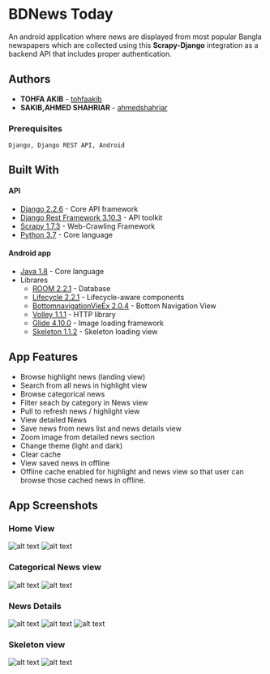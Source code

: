 # BDNews Today
An android application where news are displayed from most popular Bangla newspapers which are collected using this **Scrapy-Django** integration as a backend API that includes proper authentication. 

## Authors

* **TOHFA AKIB**  - [tohfaakib](https://github.com/tohfaakib)
* **SAKIB,AHMED SHAHRIAR**  - [ahmedshahriar](https://github.com/ahmedshahriar)

### Prerequisites

```
Django, Django REST API, Android
```

## Built With
#### API
* [Django 2.2.6](https://docs.djangoproject.com/en/2.2/releases/2.2.6/) - Core API framework
* [Django Rest Framework 3.10.3](https://www.django-rest-framework.org/) - API toolkit
* [Scrapy 1.7.3](https://scrapy.org/) - Web-Crawling Framework 
* [Python 3.7](https://www.python.org/downloads/release/python-370/) - Core language

#### Android app
* [Java 1.8](https://javadl.oracle.com/webapps/download/AutoDL?BundleId=240728_5b13a193868b4bf28bcb45c792fce896) - Core language
* Librares
  * [ROOM 2.2.1](https://developer.android.com/topic/libraries/architecture/room) - Database
  * [Lifecycle 2.2.1](https://developer.android.com/topic/libraries/architecture/lifecycle) - Lifecycle-aware components
  * [BottomnavigationVieEx 2.0.4](https://github.com/ittianyu/BottomNavigationViewEx) - Bottom Navigation View
  * [Volley 1.1.1](https://developer.android.com/training/volley) - HTTP library
  * [Glide 4.10.0](https://github.com/bumptech/glide) - Image loading framework
  * [Skeleton 1.1.2](https://github.com/ethanhua/Skeleton) - Skeleton loading view 

## App Features

  * Browse highlight news (landing view)
  * Search from all news in highlight  view
  * Browse categorical news
  * Filter seach by category in News view
  * Pull to refresh news / highlight view
  * View detailed News
  * Save news from news list and news details view
  * Zoom image from detailed news section
  * Change theme (light and dark)
  * Clear cache
  * View saved news in offline 
  * Offline cache enabled for highlight and news view so that user can browse those cached news in offline.
  
  
## App Screenshots
### Home View
![alt text](https://github.com/tohfaakib/scrapy_django/blob/android_stable/Android/screenshots/home_view.png "Home light")
![alt text](https://github.com/tohfaakib/scrapy_django/blob/android_stable/Android/screenshots/dark_mode_home.png " Home dark")

### Categorical News view
![alt text](https://github.com/tohfaakib/scrapy_django/blob/android_stable/Android/screenshots/news_categorical_view.png "News light")
![alt text](https://github.com/tohfaakib/scrapy_django/blob/android_stable/Android/screenshots/dark_mode_news.png "News dark")

### News Details
![alt text](https://github.com/tohfaakib/scrapy_django/blob/android_stable/Android/screenshots/news_details.png "News Details")
![alt text](https://github.com/tohfaakib/scrapy_django/blob/android_stable/Android/screenshots/news_details_dark.png "News Details")
![alt text](https://github.com/tohfaakib/scrapy_django/blob/android_stable/Android/screenshots/news_details_web.png "News Details Web")

### Skeleton view
![alt text](https://github.com/tohfaakib/scrapy_django/blob/android_stable/Android/screenshots/skeleton_view.png "Skeleton View")
![alt text](https://github.com/tohfaakib/scrapy_django/blob/android_stable/Android/screenshots/skeleton_view_dark.png "Skeleton View Dark")

